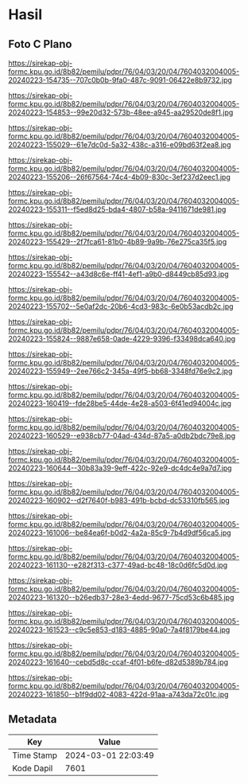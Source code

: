 # Hasil

## Foto C Plano

https://sirekap-obj-formc.kpu.go.id/8b82/pemilu/pdpr/76/04/03/20/04/7604032004005-20240223-154735--707c0b0b-9fa0-487c-9091-06422e8b9732.jpg

https://sirekap-obj-formc.kpu.go.id/8b82/pemilu/pdpr/76/04/03/20/04/7604032004005-20240223-154853--99e20d32-573b-48ee-a945-aa29520de8f1.jpg

https://sirekap-obj-formc.kpu.go.id/8b82/pemilu/pdpr/76/04/03/20/04/7604032004005-20240223-155029--61e7dc0d-5a32-438c-a316-e09bd63f2ea8.jpg

https://sirekap-obj-formc.kpu.go.id/8b82/pemilu/pdpr/76/04/03/20/04/7604032004005-20240223-155206--26f67564-74c4-4b09-830c-3ef237d2eec1.jpg

https://sirekap-obj-formc.kpu.go.id/8b82/pemilu/pdpr/76/04/03/20/04/7604032004005-20240223-155311--f5ed8d25-bda4-4807-b58a-9411671de981.jpg

https://sirekap-obj-formc.kpu.go.id/8b82/pemilu/pdpr/76/04/03/20/04/7604032004005-20240223-155429--2f7fca61-81b0-4b89-9a9b-76e275ca35f5.jpg

https://sirekap-obj-formc.kpu.go.id/8b82/pemilu/pdpr/76/04/03/20/04/7604032004005-20240223-155542--a43d8c6e-ff41-4ef1-a9b0-d8449cb85d93.jpg

https://sirekap-obj-formc.kpu.go.id/8b82/pemilu/pdpr/76/04/03/20/04/7604032004005-20240223-155702--5e0af2dc-20b6-4cd3-983c-6e0b53acdb2c.jpg

https://sirekap-obj-formc.kpu.go.id/8b82/pemilu/pdpr/76/04/03/20/04/7604032004005-20240223-155824--9887e658-0ade-4229-9396-f33498dca640.jpg

https://sirekap-obj-formc.kpu.go.id/8b82/pemilu/pdpr/76/04/03/20/04/7604032004005-20240223-155949--2ee766c2-345a-49f5-bb68-3348fd76e9c2.jpg

https://sirekap-obj-formc.kpu.go.id/8b82/pemilu/pdpr/76/04/03/20/04/7604032004005-20240223-160419--fde28be5-44de-4e28-a503-6f41ed94004c.jpg

https://sirekap-obj-formc.kpu.go.id/8b82/pemilu/pdpr/76/04/03/20/04/7604032004005-20240223-160529--e938cb77-04ad-434d-87a5-a0db2bdc79e8.jpg

https://sirekap-obj-formc.kpu.go.id/8b82/pemilu/pdpr/76/04/03/20/04/7604032004005-20240223-160644--30b83a39-9eff-422c-92e9-dc4dc4e9a7d7.jpg

https://sirekap-obj-formc.kpu.go.id/8b82/pemilu/pdpr/76/04/03/20/04/7604032004005-20240223-160902--d2f7640f-b983-491b-bcbd-dc53310fb565.jpg

https://sirekap-obj-formc.kpu.go.id/8b82/pemilu/pdpr/76/04/03/20/04/7604032004005-20240223-161006--be84ea6f-b0d2-4a2a-85c9-7b4d9df56ca5.jpg

https://sirekap-obj-formc.kpu.go.id/8b82/pemilu/pdpr/76/04/03/20/04/7604032004005-20240223-161130--e282f313-c377-49ad-bc48-18c0d6fc5d0d.jpg

https://sirekap-obj-formc.kpu.go.id/8b82/pemilu/pdpr/76/04/03/20/04/7604032004005-20240223-161320--b26edb37-28e3-4edd-9677-75cd53c6b485.jpg

https://sirekap-obj-formc.kpu.go.id/8b82/pemilu/pdpr/76/04/03/20/04/7604032004005-20240223-161523--c9c5e853-d183-4885-90a0-7a4f8179be44.jpg

https://sirekap-obj-formc.kpu.go.id/8b82/pemilu/pdpr/76/04/03/20/04/7604032004005-20240223-161640--cebd5d8c-ccaf-4f01-b6fe-d82d5389b784.jpg

https://sirekap-obj-formc.kpu.go.id/8b82/pemilu/pdpr/76/04/03/20/04/7604032004005-20240223-161850--b1f9dd02-4083-422d-91aa-a743da72c01c.jpg


## Metadata

| Key        | Value               |
| ---------- | ------------------- |
| Time Stamp | 2024-03-01 22:03:49 |
| Kode Dapil | 7601                |



